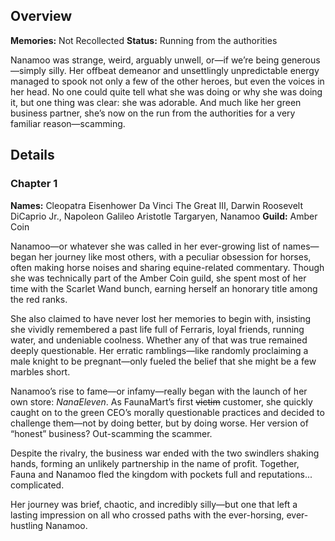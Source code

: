 <!-- title: Nanamoo -->
<!-- quote: The look as alike as you look pregnant.  -->
<!-- chapters: 0 -->
<!-- images: (Nanamoo reading a book), (Nanamoo exploring the Ancient Sewer Dungeon with others)  -->
<!-- model: false -->

## Overview

**Memories:** Not Recollected
**Status:** Running from the authorities

Nanamoo was strange, weird, arguably unwell, or—if we’re being generous—simply silly. Her offbeat demeanor and unsettlingly unpredictable energy managed to spook not only a few of the other heroes, but even the voices in her head. No one could quite tell what she was doing or why she was doing it, but one thing was clear: she was adorable. And much like her green business partner, she’s now on the run from the authorities for a very familiar reason—scamming.

## Details

### Chapter 1

**Names:** Cleopatra Eisenhower Da Vinci The Great III, Darwin Roosevelt DiCaprio Jr., Napoleon Galileo Aristotle Targaryen, Nanamoo
**Guild:** Amber Coin

Nanamoo—or whatever she was called in her ever-growing list of names—began her journey like most others, with a peculiar obsession for horses, often making horse noises and sharing equine-related commentary. Though she was technically part of the Amber Coin guild, she spent most of her time with the Scarlet Wand bunch, earning herself an honorary title among the red ranks.

She also claimed to have never lost her memories to begin with, insisting she vividly remembered a past life full of Ferraris, loyal friends, running water, and undeniable coolness. Whether any of that was true remained deeply questionable. Her erratic ramblings—like randomly proclaiming a male knight to be pregnant—only fueled the belief that she might be a few marbles short.

Nanamoo’s rise to fame—or infamy—really began with the launch of her own store: _NanaEleven_. As FaunaMart’s first ~~victim~~ customer, she quickly caught on to the green CEO’s morally questionable practices and decided to challenge them—not by doing better, but by doing worse. Her version of “honest” business? Out-scamming the scammer.

Despite the rivalry, the business war ended with the two swindlers shaking hands, forming an unlikely partnership in the name of profit. Together, Fauna and Nanamoo fled the kingdom with pockets full and reputations... complicated.

Her journey was brief, chaotic, and incredibly silly—but one that left a lasting impression on all who crossed paths with the ever-horsing, ever-hustling Nanamoo.
